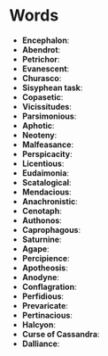 # Words

- **Encephalon**:
- **Abendrot**:
- **Petrichor**:
- **Evanescent**:
- **Churasco**:
- **Sisyphean task**:
- **Copasetic**:
- **Vicissitudes**:
- **Parsimonious**:
- **Aphotic**:
- **Neoteny**:
- **Malfeasance**:
- **Perspicacity**:
- **Licentious**:
- **Eudaimonia**:
- **Scatalogical**:
- **Mendacious**:
- **Anachronistic**:
- **Cenotaph**:
- **Authonos**:
- **Caprophagous**:
- **Saturnine**:
- **Agape**:
- **Percipience**:
- **Apotheosis**:
- **Anodyne**:
- **Conflagration**:
- **Perfidious**:
- **Prevaricate**:
- **Pertinacious**:
- **Halcyon**:
- **Curse of Cassandra**:
- **Dalliance**: